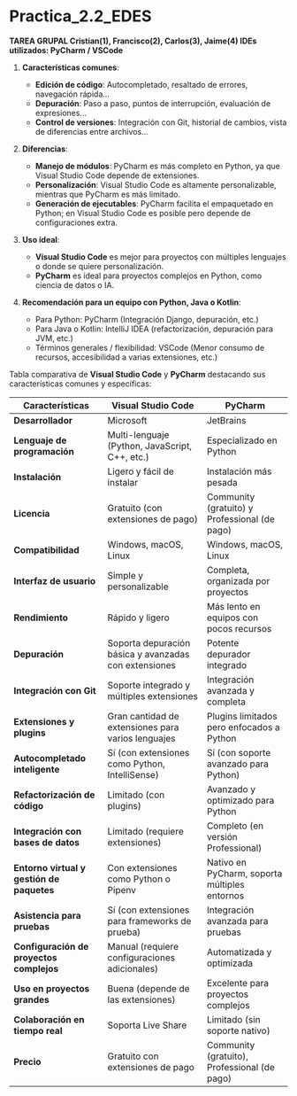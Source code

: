 # Practica_2.2_EDES
<b>TAREA GRUPAL Cristian(1), Francisco(2), Carlos(3), Jaime(4)
IDEs utilizados: PyCharm / VSCode</b>

1. **Características comunes**:
   - **Edición de código**: Autocompletado, resaltado de errores, navegación rápida...
   - **Depuración**: Paso a paso, puntos de interrupción, evaluación de expresiones...
   - **Control de versiones**: Integración con Git, historial de cambios, vista de diferencias entre archivos...

2. **Diferencias**:
   - **Manejo de módulos**: PyCharm es más completo en Python, ya que Visual Studio Code depende de extensiones.
   - **Personalización**: Visual Studio Code es altamente personalizable, mientras que PyCharm es más limitado.
   - **Generación de ejecutables**: PyCharm facilita el empaquetado en Python; en Visual Studio Code es posible pero depende de configuraciones extra.

3. **Uso ideal**:
   - **Visual Studio Code** es mejor para proyectos con múltiples lenguajes o donde se quiere personalización.
   - **PyCharm** es ideal para proyectos complejos en Python, como ciencia de datos o IA.

4. **Recomendación para un equipo con Python, Java o Kotlin**:
   - Para Python: PyCharm (Integración Django, depuración, etc.)
   - Para Java o Kotlin: IntelliJ IDEA (refactorización, depuración para JVM, etc.)
   - Términos generales / flexibilidad: VSCode (Menor consumo de recursos, accesibilidad a varias extensiones, etc.)



Tabla comparativa de **Visual Studio Code** y **PyCharm** destacando sus características comunes y específicas:

| **Características**             | **Visual Studio Code**                      | **PyCharm**                             |
|---------------------------------|--------------------------------------------|-----------------------------------------|
| **Desarrollador**               | Microsoft                                  | JetBrains                               |
| **Lenguaje de programación**    | Multi-lenguaje (Python, JavaScript, C++, etc.) | Especializado en Python                |
| **Instalación**                 | Ligero y fácil de instalar                 | Instalación más pesada                  |
| **Licencia**                    | Gratuito (con extensiones de pago)         | Community (gratuito) y Professional (de pago) |
| **Compatibilidad**              | Windows, macOS, Linux                      | Windows, macOS, Linux                   |
| **Interfaz de usuario**         | Simple y personalizable                    | Completa, organizada por proyectos      |
| **Rendimiento**                 | Rápido y ligero                            | Más lento en equipos con pocos recursos |
| **Depuración**                  | Soporta depuración básica y avanzadas con extensiones | Potente depurador integrado           |
| **Integración con Git**         | Soporte integrado y múltiples extensiones  | Integración avanzada y completa         |
| **Extensiones y plugins**       | Gran cantidad de extensiones para varios lenguajes | Plugins limitados pero enfocados a Python |
| **Autocompletado inteligente**  | Sí (con extensiones como Python, IntelliSense) | Sí (con soporte avanzado para Python) |
| **Refactorización de código**   | Limitado (con plugins)                     | Avanzado y optimizado para Python       |
| **Integración con bases de datos** | Limitado (requiere extensiones)           | Completo (en versión Professional)      |
| **Entorno virtual y gestión de paquetes** | Con extensiones como Python o Pipenv    | Nativo en PyCharm, soporta múltiples entornos |
| **Asistencia para pruebas**     | Sí (con extensiones para frameworks de prueba) | Integración avanzada para pruebas       |
| **Configuración de proyectos complejos** | Manual (requiere configuraciones adicionales) | Automatizada y optimizada               |
| **Uso en proyectos grandes**    | Buena (depende de las extensiones)         | Excelente para proyectos complejos      |
| **Colaboración en tiempo real** | Soporta Live Share                         | Limitado (sin soporte nativo)           |
| **Precio**                      | Gratuito con extensiones de pago           | Community (gratuito), Professional (de pago) |
